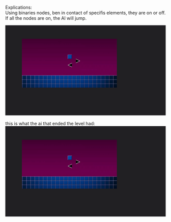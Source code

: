 Explications:  
Using binaries nodes, ben in contact of specifis elements, they are on or off.  
If all the nodes are  on, the AI will jump.

![](gif/Geometry_dash_exemple.gif)
  
this is what the ai that ended the level had: 
![](gif/Geometry_dash_exemple_final.gif)


